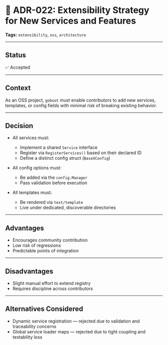 # 📄 ADR-022: Extensibility Strategy for New Services and Features

**Tags:** `extensibility`, `oss`, `architecture`

---

## Status

✅ Accepted

---

## Context

As an OSS project, `goboot` must enable contributors to add new services, templates,
or config fields with minimal risk of breaking existing behavior.

---

## Decision

- All services must:
  - Implement a shared `Service` interface
  - Register via `RegisterServices()` based on their declared ID
  - Define a distinct config struct (`BaseXConfig`)

- All config options must:
  - Be added via the `config.Manager`
  - Pass validation before execution

- All templates must:
  - Be rendered via `text/template`
  - Live under dedicated, discoverable directories

---

## Advantages

- Encourages community contribution
- Low risk of regressions
- Predictable points of integration

---

## Disadvantages

- Slight manual effort to extend registry
- Requires discipline across contributors

---

## Alternatives Considered

- Dynamic service registration — rejected due to validation and traceability concerns
- Global service loader maps — rejected due to tight coupling and testability loss
